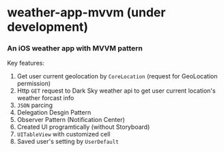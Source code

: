 # weather-app-mvvm (under development)

### An iOS weather app with MVVM pattern


Key features:
1. Get user current geolocation by `CoreLocation` (request for GeoLocation permission)
2. Http `GET` request to Dark Sky weather api to get user current location's weather forcast info
3. `JSON` parcing
4. Delegation Desgin Pattern
5. Observer Pattern (Notification Center)
6. Created UI programtically (without Storyboard)
7. `UITableView` with customized cell
8. Saved user's setting by `UserDefault`

